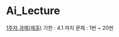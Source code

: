 # Ai_Lecture
[1주차 과제(제출)](https://github.com/loading1031/Ai_Lecture/blob/main/document/1%EC%A3%BC%EC%B0%A8%20%EA%B3%BC%EC%A0%9C(%EC%A0%9C%EC%B6%9C).pdf)
기한 : 4.1 까지
문제 : 1번 ~ 20번
